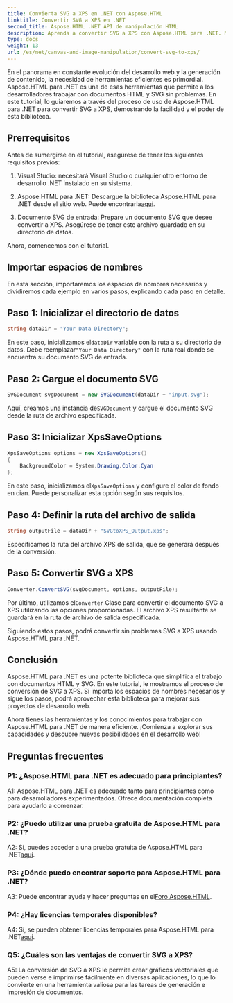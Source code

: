 ```yaml
---
title: Convierta SVG a XPS en .NET con Aspose.HTML
linktitle: Convertir SVG a XPS en .NET
second_title: Aspose.HTML .NET API de manipulación HTML
description: Aprenda a convertir SVG a XPS con Aspose.HTML para .NET. Mejore su desarrollo web con esta potente biblioteca.
type: docs
weight: 13
url: /es/net/canvas-and-image-manipulation/convert-svg-to-xps/
---
```


En el panorama en constante evolución del desarrollo web y la generación de contenido, la necesidad de herramientas eficientes es primordial. Aspose.HTML para .NET es una de esas herramientas que permite a los desarrolladores trabajar con documentos HTML y SVG sin problemas. En este tutorial, lo guiaremos a través del proceso de uso de Aspose.HTML para .NET para convertir SVG a XPS, demostrando la facilidad y el poder de esta biblioteca.

## Prerrequisitos

Antes de sumergirse en el tutorial, asegúrese de tener los siguientes requisitos previos:

1. Visual Studio: necesitará Visual Studio o cualquier otro entorno de desarrollo .NET instalado en su sistema.

2.  Aspose.HTML para .NET: Descargue la biblioteca Aspose.HTML para .NET desde el sitio web. Puede encontrarla[aquí](https://releases.aspose.com/html/net/).

3. Documento SVG de entrada: Prepare un documento SVG que desee convertir a XPS. Asegúrese de tener este archivo guardado en su directorio de datos.

Ahora, comencemos con el tutorial.

## Importar espacios de nombres

En esta sección, importaremos los espacios de nombres necesarios y dividiremos cada ejemplo en varios pasos, explicando cada paso en detalle.

## Paso 1: Inicializar el directorio de datos

```csharp
string dataDir = "Your Data Directory";
```

 En este paso, inicializamos el`dataDir` variable con la ruta a su directorio de datos. Debe reemplazar`"Your Data Directory"` con la ruta real donde se encuentra su documento SVG de entrada.

## Paso 2: Cargue el documento SVG

```csharp
SVGDocument svgDocument = new SVGDocument(dataDir + "input.svg");
```

Aquí, creamos una instancia de`SVGDocument` y cargue el documento SVG desde la ruta de archivo especificada.

## Paso 3: Inicializar XpsSaveOptions

```csharp
XpsSaveOptions options = new XpsSaveOptions()
{
    BackgroundColor = System.Drawing.Color.Cyan
};
```

 En este paso, inicializamos el`XpsSaveOptions` y configure el color de fondo en cian. Puede personalizar esta opción según sus requisitos.

## Paso 4: Definir la ruta del archivo de salida

```csharp
string outputFile = dataDir + "SVGtoXPS_Output.xps";
```

Especificamos la ruta del archivo XPS de salida, que se generará después de la conversión.

## Paso 5: Convertir SVG a XPS

```csharp
Converter.ConvertSVG(svgDocument, options, outputFile);
```

 Por último, utilizamos el`Converter` Clase para convertir el documento SVG a XPS utilizando las opciones proporcionadas. El archivo XPS resultante se guardará en la ruta de archivo de salida especificada.

Siguiendo estos pasos, podrá convertir sin problemas SVG a XPS usando Aspose.HTML para .NET.

## Conclusión

Aspose.HTML para .NET es una potente biblioteca que simplifica el trabajo con documentos HTML y SVG. En este tutorial, le mostramos el proceso de conversión de SVG a XPS. Si importa los espacios de nombres necesarios y sigue los pasos, podrá aprovechar esta biblioteca para mejorar sus proyectos de desarrollo web.

Ahora tienes las herramientas y los conocimientos para trabajar con Aspose.HTML para .NET de manera eficiente. ¡Comienza a explorar sus capacidades y descubre nuevas posibilidades en el desarrollo web!

## Preguntas frecuentes

### P1: ¿Aspose.HTML para .NET es adecuado para principiantes?

A1: Aspose.HTML para .NET es adecuado tanto para principiantes como para desarrolladores experimentados. Ofrece documentación completa para ayudarlo a comenzar.

### P2: ¿Puedo utilizar una prueba gratuita de Aspose.HTML para .NET?

 A2: Sí, puedes acceder a una prueba gratuita de Aspose.HTML para .NET[aquí](https://releases.aspose.com/).

### P3: ¿Dónde puedo encontrar soporte para Aspose.HTML para .NET?

 A3: Puede encontrar ayuda y hacer preguntas en el[Foro Aspose.HTML](https://forum.aspose.com/).

### P4: ¿Hay licencias temporales disponibles?

 A4: Sí, se pueden obtener licencias temporales para Aspose.HTML para .NET[aquí](https://purchase.aspose.com/temporary-license/).

### Q5: ¿Cuáles son las ventajas de convertir SVG a XPS?

A5: La conversión de SVG a XPS le permite crear gráficos vectoriales que pueden verse e imprimirse fácilmente en diversas aplicaciones, lo que lo convierte en una herramienta valiosa para las tareas de generación e impresión de documentos.